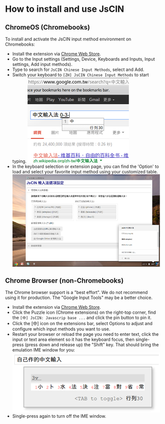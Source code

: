 ﻿# How to install and use JsCIN

## ChromeOS (Chromebooks)
To install and activate the JsCIN input method environment on Chromebooks:

- Install the extension via [Chrome Web
  Store](https://chromewebstore.google.com/detail/jscin/cdkhibgadomdghgnknpmgegpjjmfecfk).
- Go to the Input settings (Settings, Device, Keyboards and Inputs, Input
  settings, Add input methods).
- Type to search for `JsCIN Chinese Input Methods`, select and Add.
- Switch your keyboard to `[ZH] JsCIN Chinese Input Methods` to start typing.
  ![Typing](jscin_typing.png)
- In the keyboard selection or extension page, you can find the 'Option'
  to load and select your favorite input method using your customized table.
  ![Options](jscin_options.png)

## Chrome Browser (non-Chromebooks)
The Chrome browser support is a "best effort". We do not recommend using it for
production. The "Google Input Tools" may be a better choice.

- Install the extension via [Chrome Web
  Store](https://chromewebstore.google.com/detail/jscin/cdkhibgadomdghgnknpmgegpjjmfecfk).
- Click the Puzzle icon (Chrome extensions) on the right-top corner,
  find the `[中] JsCIN: Javascrip base ...` and click the pin button to pin it.
- Click the [中] icon on the extensions bar, select Options to adjust and
  configure which input methods you want to use.
- Restart your browser or reload the page you need to enter text, click the
  input or text area element so it has the keyboard focus, then single-press
  (press down and release up) the "Shift" key. That should bring the emulation
  IME window for you: ![NonCrOS Emulation](jscin_noncros.png)
- Single-press again to turn off the IME window.
